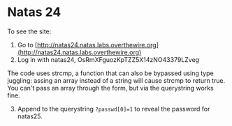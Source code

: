 # Natas 24

To see the site:

1. Go to [http://natas24.natas.labs.overthewire.org](http://natas24.natas.labs.overthewire.org)
2. Log in with natas24, OsRmXFguozKpTZZ5X14zNO43379LZveg

The code uses strcmp, a function that can also be bypassed using type juggling: assing an array instead of a string will cause strcmp to return true. You can't pass an array through the form, but via the querystring works fine.

3. Append to the querystring `?passwd[0]=1` to reveal the password for natas25.
